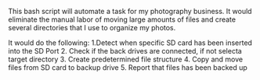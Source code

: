 This bash script will automate a task for my photography business. It would eliminate the manual labor of moving large amounts of files and create several directories that I use to organize my photos. 

It would do the following:
1.Detect when specific SD card has been inserted into the SD Port
2. Check if the back drives are connected, if not selecta target directory
3. Create predetermined file structure
4. Copy and move files from SD card to backup drive
5. Report that files has been backed up

